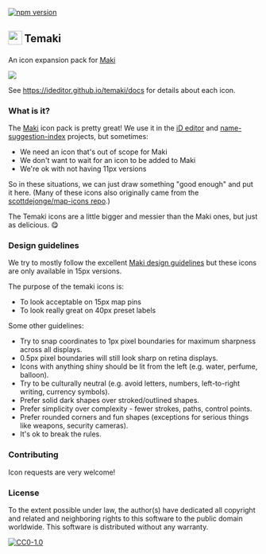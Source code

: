[![npm version](https://badge.fury.io/js/%40ideditor%2Ftemaki.svg)](https://badge.fury.io/js/%40ideditor%2Ftemaki)

## <sub><img width="28" src="https://cdn.jsdelivr.net/gh/ideditor/temaki@master/icons/temaki.svg"/> </sub> Temaki

An icon expansion pack for [Maki](https://github.com/mapbox/maki)

[![](https://cdn.jsdelivr.net/gh/ideditor/temaki@master/dist/temaki-view.svg)](https://ideditor.github.io/temaki/docs)

See https://ideditor.github.io/temaki/docs for details about each icon.


### What is it?

The [Maki](https://github.com/mapbox/maki) icon pack is pretty great!  We use it in the [iD editor](https://github.com/openstreetmap/iD) and [name-suggestion-index](https://github.com/osmlab/name-suggestion-index) projects, but sometimes:

* We need an icon that's out of scope for Maki
* We don't want to wait for an icon to be added to Maki
* We're ok with not having 11px versions

So in these situations, we can just draw something "good enough" and put it here.  (Many of these icons also originally came from the [scottdejonge/map-icons repo](https://github.com/ideditor/temaki/issues/2).)

The Temaki icons are a little bigger and messier than the Maki ones, but just as delicious. :yum:


### Design guidelines

We try to mostly follow the excellent [Maki design guidelines](https://www.mapbox.com/maki-icons/guidelines/) but these icons are only available in 15px versions.

The purpose of the temaki icons is:
- To look acceptable on 15px map pins
- To look really great on 40px preset labels

Some other guidelines:
- Try to snap coordinates to 1px pixel boundaries for maximum sharpness across all displays.
- 0.5px pixel boundaries will still look sharp on retina displays.
- Icons with anything shiny should be lit from the left (e.g. water, perfume, balloon).
- Try to be culturally neutral (e.g. avoid letters, numbers, left-to-right writing, currency symbols).
- Prefer solid dark shapes over stroked/outlined shapes.
- Prefer simplicity over complexity - fewer strokes, paths, control points.
- Prefer rounded corners and fun shapes (exceptions for serious things like weapons, security cameras).
- It's ok to break the rules.


### Contributing

Icon requests are very welcome!


### License
To the extent possible under law, the author(s) have dedicated all copyright and related and neighboring rights to this software to the public domain worldwide. This software is distributed without any warranty.

[![CC0-1.0](http://mirrors.creativecommons.org/presskit/buttons/88x31/svg/cc-zero.svg)](http://creativecommons.org/publicdomain/zero/1.0/)
